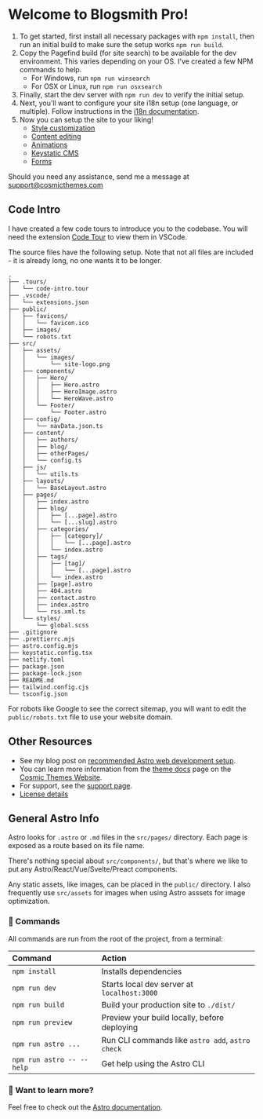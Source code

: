 # Welcome to Blogsmith Pro!

1. To get started, first install all necessary packages with `npm install`, then run an initial build to make sure the setup works `npm run build`.
2. Copy the Pagefind build (for site search) to be available for the dev environment. This varies depending on your OS. I've created a few NPM commands to help.
   - For Windows, run `npm run winsearch`
   - For OSX or Linux, run `npm run osxsearch`
3. Finally, start the dev server with `npm run dev` to verify the initial setup.
4. Next, you'll want to configure your site i18n setup (one language, or multiple). Follow instructions in the [i18n documentation](https://cosmicthemes.com/i18n/).
5. Now you can setup the site to your liking!
   - [Style customization](https://cosmicthemes.com/docs/styles/)
   - [Content editing](https://cosmicthemes.com/docs/content/)
   - [Animations](https://cosmicthemes.com/docs/animations/)
   - [Keystatic CMS](https://cosmicthemes.com/docs/keystatic/)
   - [Forms](https://cosmicthemes.com/docs/contact-form/)

Should you need any assistance, send me a message at support@cosmicthemes.com

## Code Intro

I have created a few code tours to introduce you to the codebase. You will need the extension [Code Tour](https://marketplace.visualstudio.com/items?itemName=vsls-contrib.codetour) to view them in VSCode.

The source files have the following setup. Note that not all files are included - it is already long, no one wants it to be longer.

```
.
├── .tours/
│   └── code-intro.tour
├── .vscode/
│   └── extensions.json
├── public/
│   ├── favicons/
│   │   └── favicon.ico
│   ├── images/
│   └── robots.txt
├── src/
│   ├── assets/
│   │   └── images/
│   │       └── site-logo.png
│   ├── components/
│   │   ├── Hero/
│   │   │   ├── Hero.astro
│   │   │   ├── HeroImage.astro
│   │   │   └── HeroWave.astro
│   │   └── Footer/
│   │       └── Footer.astro
│   ├── config/
│   │   └── navData.json.ts
│   ├── content/
│   │   ├── authors/
│   │   ├── blog/
│   │   ├── otherPages/
│   │   └── config.ts
│   ├── js/
│   │   └── utils.ts
│   ├── layouts/
│   │   └── BaseLayout.astro
│   ├── pages/
│   │   ├── index.astro
│   │   ├── blog/
│   │   │   ├── [...page].astro
│   │   │   └── [...slug].astro
│   │   ├── categories/
│   │   │   ├── [category]/
│   │   │   │   └── [...page].astro
│   │   │   └── index.astro
│   │   ├── tags/
│   │   │   ├── [tag]/
│   │   │   │   └── [...page].astro
│   │   │   └── index.astro
│   │   ├── [page].astro
│   │   ├── 404.astro
│   │   ├── contact.astro
│   │   ├── index.astro
│   │   └── rss.xml.ts
│   └── styles/
│       └── global.scss
├── .gitignore
├── .prettierrc.mjs
├── astro.config.mjs
├── keystatic.config.tsx
├── netlify.toml
├── package.json
├── package-lock.json
├── README.md
├── tailwind.config.cjs
└── tsconfig.json
```

For robots like Google to see the correct sitemap, you will want to edit the `public/robots.txt` file to use your website domain.

## Other Resources

- See my blog post on [recommended Astro web development setup](https://cosmicthemes.com/blog/astro-web-development-setup/).
- You can learn more information from the [theme docs](https://cosmicthemes.com/docs/) page on the [Cosmic Themes Website](https://cosmicthemes.com/).
- For support, see the [support page](https://cosmicthemes.com/support/).
- [License details](https://cosmicthemes.com/license/)

## General Astro Info

Astro looks for `.astro` or `.md` files in the `src/pages/` directory. Each page is exposed as a route based on its file name.

There's nothing special about `src/components/`, but that's where we like to put any Astro/React/Vue/Svelte/Preact components.

Any static assets, like images, can be placed in the `public/` directory. I also frequently use `src/assets` for images when using Astro asssets for image optimization.

### 🧞 Commands

All commands are run from the root of the project, from a terminal:

| Command                   | Action                                           |
| :------------------------ | :----------------------------------------------- |
| `npm install`             | Installs dependencies                            |
| `npm run dev`             | Starts local dev server at `localhost:3000`      |
| `npm run build`           | Build your production site to `./dist/`          |
| `npm run preview`         | Preview your build locally, before deploying     |
| `npm run astro ...`       | Run CLI commands like `astro add`, `astro check` |
| `npm run astro -- --help` | Get help using the Astro CLI                     |

### 👀 Want to learn more?

Feel free to check out the [Astro documentation](https://docs.astro.build).
